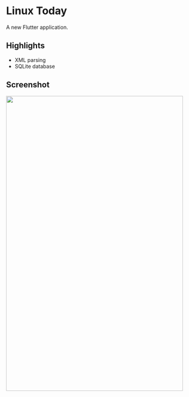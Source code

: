 # Linux Today

A new Flutter application.

## Highlights

- XML parsing 
- SQLite database

## Screenshot

<img src="https://github.com/fida1989/flutter-note-keeper/blob/master/screenshot.png" width="480" height="800">
